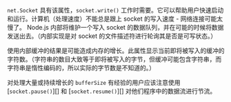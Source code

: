<!-- YAML
added: v0.3.8
-->

`net.Socket` 具有该属性，`socket.write()` 工作时需要。它可以帮助用户快速启动和运行。计算机（处理速度）不能总是跟上 socket 的写入速度 - 网络连接可能太慢了。 Node.js 内部将维护一个写入 socket 的数据队列，并在可能的时候将数据发送出去。（内部实现是对 socket 的文件描述符进行轮询其是否是可写状态。）

使用内部缓冲的结果是可能造成内存的增长。此属性显示当前即将被写入的缓冲的字符数。（字符串的数目大致等于即将被写入的字节，但缓冲可能包含字符串，而字符串是惰性编码的，所以实际的字节数是不知道的。）

对处理大量或持续增长的 `bufferSize` 有经验的用户应该注意使用 [`socket.pause()`][] 和 [`socket.resume()`][] 对他们程序中的数据流进行节流。
